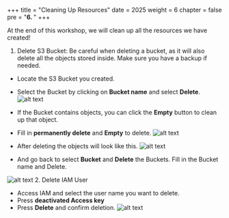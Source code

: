 +++
title = "Cleaning Up Resources"
date = 2025
weight = 6
chapter = false
pre = "<b>6. </b>"
+++

At the end of this workshop, we will clean up all the resources we have created!

1. Delete S3 Bucket: Be careful when deleting a bucket, as it will also delete all the objects stored inside. Make sure you have a backup if needed.

- Locate the S3 Bucket you created.

- Select the Bucket by clicking on **Bucket name** and select **Delete**.
![alt text](/images/6-clean/6-1.png)
- If the Bucket contains objects, you can click the **Empty** button to clean up that object.

- Fill in **permanently delete** and **Empty** to delete.
![alt text](/images/6-clean/6-2.png)
- After deleting the objects will look like this.
![alt text](/images/6-clean/6-3.png)
- And go back to select **Bucket** and **Delete** the Buckets. Fill in the Bucket name and Delete.

![alt text](/images/6-clean/6-4.png)
2. Delete IAM User
- Access IAM and select the user name you want to delete.
- Press **deactivated Access key**
- Press **Delete** and confirm deletion.
![alt text](/images/6-clean/6-5.png)